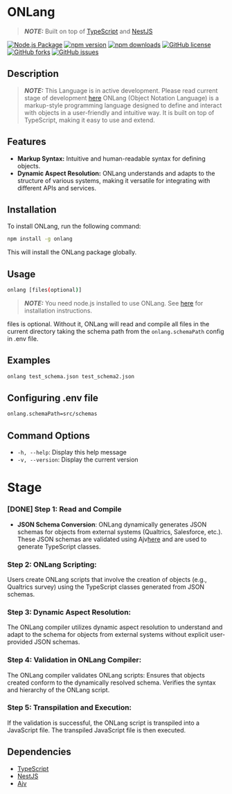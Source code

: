 [npm]: https://www.npmjs.com/package/onlang
[github]: https://github.com/rajatasusual/onlang
[readme]: https://github.com/rajatasusual/onlang/blob/main/README.md
[twitter]: https://twitter.com/rajatasusual

# ONLang

> **_NOTE:_** Built on top of [TypeScript](https://www.typescriptlang.org/) and [NestJS](https://nestjs.com/)

[![Node.js Package](https://github.com/rajatasusual/onlang/actions/workflows/npm-test.yml/badge.svg)](https://github.com/rajatasusual/onlang/actions/workflows/npm-test.yml)
[![npm version](https://img.shields.io/npm/v/onlang.svg)](https://www.npmjs.com/package/onlang)
[![npm downloads](https://img.shields.io/npm/dm/onlang.svg)](https://www.npmjs.com/package/onlang)
[![GitHub license](https://img.shields.io/github/license/rajatasusual/onlang.svg)](https://github.com/rajatasusual/onlang/blob/main/LICENSE)
[![GitHub forks](https://img.shields.io/github/forks/rajatasusual/onlang)](https://github.com/rajatasusual/onlang/network)
[![GitHub issues](https://img.shields.io/github/issues/rajatasusual/onlang)](https://github.com/rajatasusual/onlang/issues)

## Description
> **_NOTE:_**  This Language is in active development. Please read current stage of development [here](#stage)
ONLang (Object Notation Language) is a markup-style programming language designed to define and interact with objects in a user-friendly and intuitive way. It is built on top of TypeScript, making it easy to use and extend.

## Features

- **Markup Syntax:** Intuitive and human-readable syntax for defining objects.
- **Dynamic Aspect Resolution:** ONLang understands and adapts to the structure of various systems, making it versatile for integrating with different APIs and services.

## Installation

To install ONLang, run the following command:

```bash
npm install -g onlang
```
This will install the ONLang package globally. 

## Usage

```bash
onlang [files(optional)]
```

> **_NOTE:_** You need node.js installed to use ONLang. See [here](https://nodejs.org/en/download/) for installation instructions.

files is optional. Without it, ONLang will read and compile all files in the current directory taking the schema path from the `onlang.schemaPath` config in .env file.


## Examples

```bash
onlang test_schema.json test_schema2.json
```

## Configuring .env file
```bash
onlang.schemaPath=src/schemas
```

## Command Options

- `-h, --help`: Display this help message
- `-v, --version`: Display the current version


# Stage
### [DONE] Step 1: Read and Compile
- **JSON Schema Conversion**:
ONLang dynamically generates JSON schemas for objects from external systems (Qualtrics, Salesforce, etc.).
These JSON schemas are validated using Ajv[here](https://github.com/ajv-validator/ajv) and are used to generate TypeScript classes.

### Step 2: ONLang Scripting:
Users create ONLang scripts that involve the creation of objects (e.g., Qualtrics survey) using the TypeScript classes generated from JSON schemas.

### Step 3: Dynamic Aspect Resolution:
The ONLang compiler utilizes dynamic aspect resolution to understand and adapt to the schema for objects from external systems without explicit user-provided JSON schemas.

### Step 4: Validation in ONLang Compiler:
The ONLang compiler validates ONLang scripts:
Ensures that objects created conform to the dynamically resolved schema.
Verifies the syntax and hierarchy of the ONLang script.

### Step 5: Transpilation and Execution:
If the validation is successful, the ONLang script is transpiled into a JavaScript file.
The transpiled JavaScript file is then executed.

## Dependencies

- [TypeScript](https://www.typescriptlang.org/)
- [NestJS](https://nestjs.com/)
- [Ajv](https://github.com/ajv-validator/ajv)